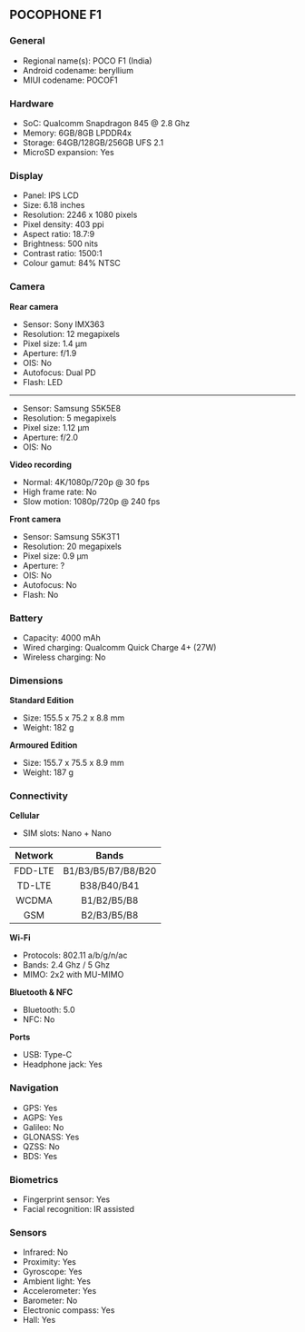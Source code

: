 ## POCOPHONE F1

### General

* Regional name(s): POCO F1 (India)
* Android codename: beryllium
* MIUI codename: POCOF1

### Hardware

* SoC: Qualcomm Snapdragon 845 @ 2.8 Ghz
* Memory: 6GB/8GB LPDDR4x
* Storage: 64GB/128GB/256GB UFS 2.1
* MicroSD expansion: Yes

### Display

* Panel: IPS LCD
* Size: 6.18 inches
* Resolution: 2246 x 1080 pixels
* Pixel density: 403 ppi
* Aspect ratio: 18.7:9
* Brightness: 500 nits
* Contrast ratio: 1500:1
* Colour gamut: 84% NTSC

### Camera

**Rear camera**

* Sensor: Sony IMX363
* Resolution: 12 megapixels
* Pixel size: 1.4 µm
* Aperture: f/1.9
* OIS: No
* Autofocus: Dual PD
* Flash: LED

---

* Sensor: Samsung S5K5E8
* Resolution: 5 megapixels
* Pixel size: 1.12 µm
* Aperture: f/2.0
* OIS: No

**Video recording**

* Normal: 4K/1080p/720p @ 30 fps
* High frame rate: No
* Slow motion: 1080p/720p @ 240 fps

**Front camera**

* Sensor: Samsung S5K3T1
* Resolution: 20 megapixels
* Pixel size: 0.9 µm
* Aperture: ?
* OIS: No
* Autofocus: No
* Flash: No

### Battery

* Capacity: 4000 mAh
* Wired charging: Qualcomm Quick Charge 4+ (27W)
* Wireless charging: No

### Dimensions

**Standard Edition**

* Size: 155.5 x 75.2 x 8.8 mm
* Weight: 182 g

**Armoured Edition**

* Size: 155.7 x 75.5 x 8.9 mm
* Weight: 187 g

### Connectivity

**Cellular**

* SIM slots: Nano + Nano

| Network | Bands |
|:-------:|:------------------:|
| FDD-LTE | B1/B3/B5/B7/B8/B20 |
| TD-LTE | B38/B40/B41 |
| WCDMA | B1/B2/B5/B8 |
| GSM | B2/B3/B5/B8 |

**Wi-Fi**

* Protocols: 802.11 a/b/g/n/ac
* Bands: 2.4 Ghz / 5 Ghz
* MIMO: 2x2 with MU-MIMO

**Bluetooth & NFC**

* Bluetooth: 5.0 
* NFC: No

**Ports**

* USB: Type-C
* Headphone jack: Yes

### Navigation

* GPS: Yes
* AGPS: Yes
* Galileo: No
* GLONASS: Yes
* QZSS: No
* BDS: Yes

### Biometrics

* Fingerprint sensor: Yes
* Facial recognition: IR assisted

### Sensors

* Infrared: No
* Proximity: Yes
* Gyroscope: Yes
* Ambient light: Yes
* Accelerometer: Yes
* Barometer: No
* Electronic compass: Yes
* Hall: Yes
